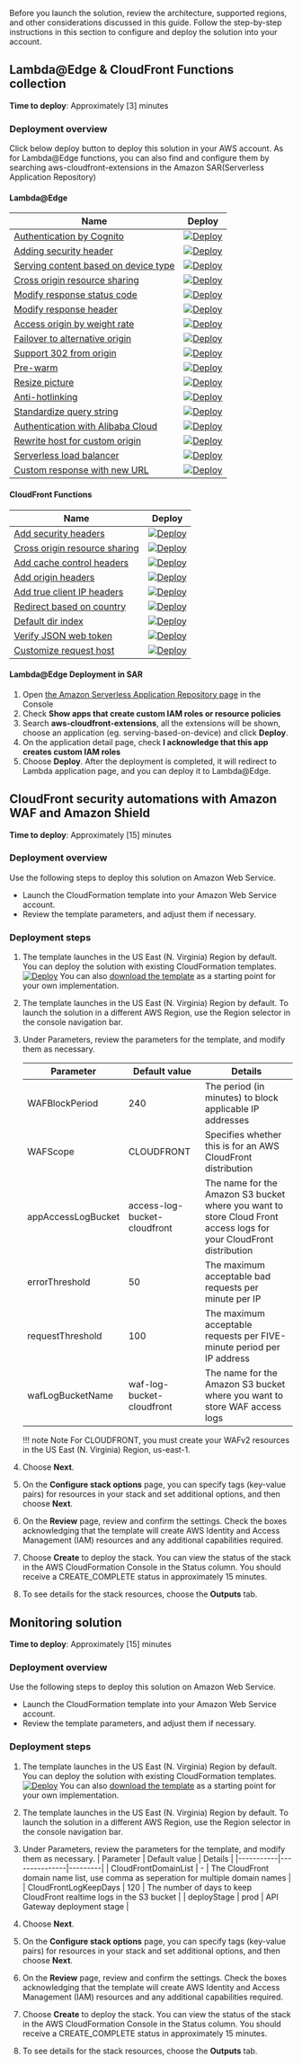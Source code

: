 Before you launch the solution, review the architecture, supported regions, and other considerations discussed in this guide. Follow the step-by-step instructions in this section to configure and deploy the solution into your account.


## Lambda@Edge & CloudFront Functions collection

**Time to deploy**: Approximately [3] minutes

### Deployment overview

Click below deploy button to deploy this solution in your AWS account. As for Lambda@Edge functions, you can also find and configure them by searching aws-cloudfront-extensions in the Amazon SAR(Serverless Application Repository)


#### Lambda@Edge

|    **Name**   |  **Deploy** |
|------------------|--------------------|
| [Authentication by Cognito](https://github.com/awslabs/aws-cloudfront-extensions/tree/main/edge/nodejs/authentication-with-cognito) |  [![Deploy](../images/deploy_button.png)](https://serverlessrepo.aws.amazon.com/applications/us-east-1/418289889111/authentication-with-cognito) |
| [Adding security header](https://github.com/awslabs/aws-cloudfront-extensions/blob/main/edge/nodejs/add-security-headers) |  [![Deploy](../images/deploy_button.png)](https://serverlessrepo.aws.amazon.com/applications/us-east-1/418289889111/add-security-headers) |
| [Serving content based on device type](https://github.com/awslabs/aws-cloudfront-extensions/tree/main/edge/nodejs/serving-based-on-device) |  [![Deploy](../images/deploy_button.png)](https://serverlessrepo.aws.amazon.com/applications/us-east-1/418289889111/serving-based-on-device) |
| [Cross origin resource sharing](https://github.com/awslabs/aws-cloudfront-extensions/tree/main/edge/nodejs/cross-origin-resource-sharing)  | [![Deploy](../images/deploy_button.png)](https://serverlessrepo.aws.amazon.com/applications/us-east-1/418289889111/cross-origin-resource-sharing) |
| [Modify response status code](https://github.com/awslabs/aws-cloudfront-extensions/tree/main/edge/nodejs/modify-response-status-code)  | [![Deploy](../images/deploy_button.png)](https://serverlessrepo.aws.amazon.com/applications/us-east-1/418289889111/modify-response-status-code) |
| [Modify response header](https://github.com/awslabs/aws-cloudfront-extensions/tree/main/edge/nodejs/modify-response-header) | [![Deploy](../images/deploy_button.png)](https://serverlessrepo.aws.amazon.com/applications/us-east-1/418289889111/modify-response-header) |
| [Access origin by weight rate](https://github.com/awslabs/aws-cloudfront-extensions/tree/main/edge/nodejs/access-origin-by-weight-rate) | [![Deploy](../images/deploy_button.png)](https://serverlessrepo.aws.amazon.com/applications/us-east-1/418289889111/access-origin-by-weight-rate) |
| [Failover to alternative origin](https://github.com/awslabs/aws-cloudfront-extensions/tree/main/edge/nodejs/multiple-origin-IP-retry) | [![Deploy](../images/deploy_button.png)](https://serverlessrepo.aws.amazon.com/applications/us-east-1/418289889111/multiple-origin-IP-retry) |
| [Support 302 from origin](https://github.com/awslabs/aws-cloudfront-extensions/tree/main/edge/nodejs/http302-from-origin) |  [![Deploy](../images/deploy_button.png)](https://serverlessrepo.aws.amazon.com/applications/us-east-1/418289889111/http302-from-origin) |
| [Pre-warm](https://github.com/awslabs/aws-cloudfront-extensions/tree/main/edge/python/prewarm) | [![Deploy](../images/deploy_button.png)](https://serverlessrepo.aws.amazon.com/applications/us-east-1/418289889111/prewarm) |
| [Resize picture](https://github.com/awslabs/aws-cloudfront-extensions/tree/main/edge/nodejs/resize-picture) | [![Deploy](../images/deploy_button.png)](https://serverlessrepo.aws.amazon.com/applications/us-east-1/418289889111/resize-picture) |
| [Anti-hotlinking](https://github.com/awslabs/aws-cloudfront-extensions/tree/main/edge/nodejs/anti-hotlinking) | [![Deploy](../images/deploy_button.png)](https://serverlessrepo.aws.amazon.com/applications/us-east-1/418289889111/anti-hotlinking) |
| [Standardize query string](https://github.com/awslabs/aws-cloudfront-extensions/tree/main/edge/nodejs/normalize-query-string) | [![Deploy](../images/deploy_button.png)](https://serverlessrepo.aws.amazon.com/applications/us-east-1/418289889111/normalize-query-string) |
| [Authentication with Alibaba Cloud](https://github.com/awslabs/aws-cloudfront-extensions/tree/main/edge/nodejs/authentication-with-aliyun-cdn-typeA) | [![Deploy](../images/deploy_button.png)](https://serverlessrepo.aws.amazon.com/applications/us-east-1/418289889111/authentication-with-aliyun-cdn-typeA) |
| [Rewrite host for custom origin](https://github.com/awslabs/aws-cloudfront-extensions/tree/main/edge/nodejs/rewrite-url) |  [![Deploy](../images/deploy_button.png)](https://serverlessrepo.aws.amazon.com/applications/us-east-1/418289889111/rewrite-url) |
| [Serverless load balancer](https://github.com/awslabs/aws-cloudfront-extensions/tree/main/edge/python/serverless-load-balancer) |  [![Deploy](../images/deploy_button.png)](https://serverlessrepo.aws.amazon.com/applications/us-east-1/418289889111/serverless-load-balancer) |
| [Custom response with new URL](https://github.com/awslabs/aws-cloudfront-extensions/tree/main/edge/nodejs/custom-response-with-replaced-url) | [![Deploy](../images/deploy_button.png)](https://serverlessrepo.aws.amazon.com/applications/us-east-1/418289889111/custom-response-with-replaced-url) |


#### CloudFront Functions
|    **Name**   |  **Deploy**     |
|------------------|--------------------|
| [Add security headers](https://github.com/awslabs/aws-cloudfront-extensions/tree/main/function/js/add-security-headers) |[![Deploy](../images/deploy_button.png)](https://console.aws.amazon.com/cloudformation/home?region=us-east-1#/stacks/new?stackName=add-security-headers&templateURL=https:%2F%2Faws-cloudfront-extensions-cff.s3.amazonaws.com%2Fadd-security-headers.yaml)                   |
| [Cross origin resource sharing](https://github.com/awslabs/aws-cloudfront-extensions/tree/main/function/js/cross-origin-resource-sharing) |  [![Deploy](../images/deploy_button.png)](https://console.aws.amazon.com/cloudformation/home?region=us-east-1#/stacks/new?stackName=cross-origin-resource-sharing&templateURL=https:%2F%2Faws-cloudfront-extensions-cff.s3.amazonaws.com%2Fcross-origin-resource-sharing.yaml) |
| [Add cache control headers](https://github.com/awslabs/aws-cloudfront-extensions/tree/main/function/js/add-cache-control-header)  | [![Deploy](../images/deploy_button.png)](https://console.aws.amazon.com/cloudformation/home?region=us-east-1#/stacks/new?stackName=add-cache-control-header&templateURL=https:%2F%2Faws-cloudfront-extensions-cff.s3.amazonaws.com%2Fadd-cache-control-header.yaml)           |
| [Add origin headers](https://github.com/awslabs/aws-cloudfront-extensions/tree/main/function/js/add-origin-header)  | [![Deploy](../images/deploy_button.png)](https://console.aws.amazon.com/cloudformation/home?region=us-east-1#/stacks/new?stackName=add-origin-header&templateURL=https:%2F%2Faws-cloudfront-extensions-cff.s3.amazonaws.com%2Fadd-origin-header.yaml)                         |
| [Add true client IP headers](https://github.com/awslabs/aws-cloudfront-extensions/tree/main/function/js/add-true-client-ip-header) | [![Deploy](../images/deploy_button.png)](https://console.aws.amazon.com/cloudformation/home?region=us-east-1#/stacks/new?stackName=add-true-client-ip-header&templateURL=https:%2F%2Faws-cloudfront-extensions-cff.s3.amazonaws.com%2Fadd-true-client-ip-header.yaml)         |
| [Redirect based on country](https://github.com/awslabs/aws-cloudfront-extensions/tree/main/function/js/redirect-based-on-country) | [![Deploy](../images/deploy_button.png)](https://console.aws.amazon.com/cloudformation/home?region=us-east-1#/stacks/new?stackName=redirect-based-on-country&templateURL=https:%2F%2Faws-cloudfront-extensions-cff.s3.amazonaws.com%2Fredirect-based-on-country.yaml)         |
| [Default dir index](https://github.com/awslabs/aws-cloudfront-extensions/tree/main/function/js/default-dir-index) |  [![Deploy](../images/deploy_button.png)](https://console.aws.amazon.com/cloudformation/home?region=us-east-1#/stacks/new?stackName=default-dir-index&templateURL=https:%2F%2Faws-cloudfront-extensions-cff.s3.amazonaws.com%2Fdefault-dir-index.yaml)                         |
| [Verify JSON web token](https://github.com/awslabs/aws-cloudfront-extensions/tree/main/function/js/verify-jwt) |  [![Deploy](../images/deploy_button.png)](https://console.aws.amazon.com/cloudformation/home?region=us-east-1#/stacks/new?stackName=verify-jwt&templateURL=https:%2F%2Faws-cloudfront-extensions-cff.s3.amazonaws.com%2Fverify-jwt.yaml)                                       |
| [Customize request host](https://github.com/awslabs/aws-cloudfront-extensions/tree/main/function/js/custom-host) | [![Deploy](../images/deploy_button.png)](https://console.aws.amazon.com/cloudformation/home?region=us-east-1#/stacks/new?stackName=custom-host&templateURL=https:%2F%2Faws-cloudfront-extensions-cff.s3.amazonaws.com%2Fcustom-host.yaml)                                     |


#### Lambda@Edge Deployment in SAR


1. Open [the Amazon Serverless Application Repository page](https://serverlessrepo.aws.amazon.com/applications) in the Console
2. Check **Show apps that create custom IAM roles or resource policies**
3. Search **aws-cloudfront-extensions**, all the extensions will be shown, choose an application (eg. serving-based-on-device) and click **Deploy**.
4. On the application detail page, check **I acknowledge that this app creates custom IAM roles**
5. Choose **Deploy**. After the deployment is completed, it will redirect to Lambda application page, and you can deploy it to Lambda@Edge.


## CloudFront security automations with Amazon WAF and Amazon Shield
 
**Time to deploy**: Approximately [15] minutes

### Deployment overview

Use the following steps to deploy this solution on Amazon Web Service. 

- Launch the CloudFormation template into your Amazon Web Service account.
- Review the template parameters, and adjust them if necessary.

### Deployment steps

1. The template launches in the US East (N. Virginia) Region by default. You can deploy the solution with existing CloudFormation templates.[![Deploy](../images/deploy_button.png)](https://console.aws.amazon.com/cloudformation/home?region=us-east-1#/stacks/new?stackName=WAFWorkshopSampleWebApp&templateURL=https://aws-gcr-solutions.s3.amazonaws.com/aws-cloudfront-extensions/latest/AwsCloudfrontWafStack.template)
You can also [download the template](https://aws-gcr-solutions.s3.amazonaws.com/aws-cloudfront-extensions/latest/AwsCloudfrontWafStack.template) as a starting point for your own implementation.

2. The template launches in the US East (N. Virginia) Region by default. To launch the solution in a different AWS Region, use the Region selector in the console navigation bar.

3. Under Parameters, review the parameters for the template, and modify them as necessary. 

   | Parameter | Default value | Details |
   |-----------|---------------|---------|
   |WAFBlockPeriod| 240 | The period (in minutes) to block applicable IP addresses |
   | WAFScope | CLOUDFRONT | Specifies whether this is for an AWS CloudFront distribution |
   | appAccessLogBucket | access-log-bucket-cloudfront | The name for the Amazon S3 bucket where you want to store Cloud Front access logs for your CloudFront distribution |
   | errorThreshold | 50 | The maximum acceptable bad requests per minute per IP |
   | requestThreshold | 100 | The maximum acceptable requests per FIVE-minute period per IP address |
   | wafLogBucketName |waf-log-bucket-cloudfront | The name for the Amazon S3 bucket where you want to store WAF access logs |
   
   !!! note Note
         For CLOUDFRONT, you must create your WAFv2 resources in the US East (N. Virginia) Region, us-east-1.


4. Choose **Next**. 
5. On the **Configure stack options** page, you can specify tags (key-value pairs) for resources in your stack and set additional options, and then choose **Next**. 
6. On the **Review** page, review and confirm the settings. Check the boxes acknowledging that the template will create AWS Identity and Access Management (IAM) resources and any additional capabilities required. 
7. Choose **Create** to deploy the stack. You can view the status of the stack in the AWS CloudFormation Console in the Status column. You should receive a CREATE_COMPLETE status in approximately 15 minutes.
8. To see details for the stack resources, choose the **Outputs** tab. 


## Monitoring solution
 
**Time to deploy**: Approximately [15] minutes

### Deployment overview

Use the following steps to deploy this solution on Amazon Web Service.

- Launch the CloudFormation template into your Amazon Web Service account.
- Review the template parameters, and adjust them if necessary.

### Deployment steps

1. The template launches in the US East (N. Virginia) Region by default. You can deploy the solution with existing CloudFormation templates.[![Deploy](../images/deploy_button.png)](https://console.aws.amazon.com/cloudformation/home?region=us-east-1#/stacks/new?stackName=cloudFrontExtensionMonitoring&templateURL=https://aws-gcr-solutions.s3.amazonaws.com/aws-cloudfront-extensions/latest/CloudFrontMonitoringStack.template)
   You can also [download the template](https://aws-gcr-solutions.s3.amazonaws.com/aws-cloudfront-extensions/latest/CloudFrontMonitoringStack.template) as a starting point for your own implementation.

2. The template launches in the US East (N. Virginia) Region by default. To launch the solution in a different AWS Region, use the Region selector in the console navigation bar.

3. Under Parameters, review the parameters for the template, and modify them as necessary.
   | Parameter | Default value | Details |
   |-----------|---------------|---------|
   | CloudFrontDomainList | - | The CloudFront domain name list, use comma as seperation for multiple domain names  |
   | CloudFrontLogKeepDays | 120 | The number of days to keep CloudFront realtime logs in the S3 bucket |
   | deployStage | prod | API Gateway deployment stage |
  

4. Choose **Next**.
5. On the **Configure stack options** page, you can specify tags (key-value pairs) for resources in your stack and set additional options, and then choose **Next**.
6. On the **Review** page, review and confirm the settings. Check the boxes acknowledging that the template will create AWS Identity and Access Management (IAM) resources and any additional capabilities required.
7. Choose **Create** to deploy the stack. You can view the status of the stack in the AWS CloudFormation Console in the Status column. You should receive a CREATE_COMPLETE status in approximately 15 minutes.
8. To see details for the stack resources, choose the **Outputs** tab. 

